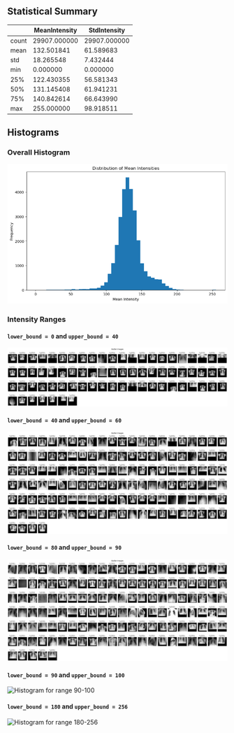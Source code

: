 
## Statistical Summary

|       |  MeanIntensity  |  StdIntensity  |
|-------|-----------------|----------------|
| count |   29907.000000  |   29907.000000 |
| mean  |     132.501841  |      61.589683 |
| std   |      18.265548  |       7.432444 |
| min   |       0.000000  |       0.000000 |
| 25%   |     122.430355  |      56.581343 |
| 50%   |     131.145408  |      61.941231 |
| 75%   |     140.842614  |      66.643990 |
| max   |     255.000000  |      98.918511 |



## Histograms

### Overall Histogram

![Histogram](images/2024-09-23-18-46-57.png)

### Intensity Ranges

#### `lower_bound = 0` and `upper_bound = 40`

![Histogram for range 0-40](images/2024-09-23-18-47-33.png)

#### `lower_bound = 40` and `upper_bound = 60`

![Histogram for range 40-60](images/2024-09-23-18-47-39.png)

#### `lower_bound = 80` and `upper_bound = 90`

![Histogram for range 80-90](images/2024-09-23-18-47-44.png)

#### `lower_bound = 90` and `upper_bound = 100`

![Histogram for range 90-100](images/2024-09-23-18-47-53.png)

#### `lower_bound = 180` and `upper_bound = 256`

![Histogram for range 180-256](images/image.png)
